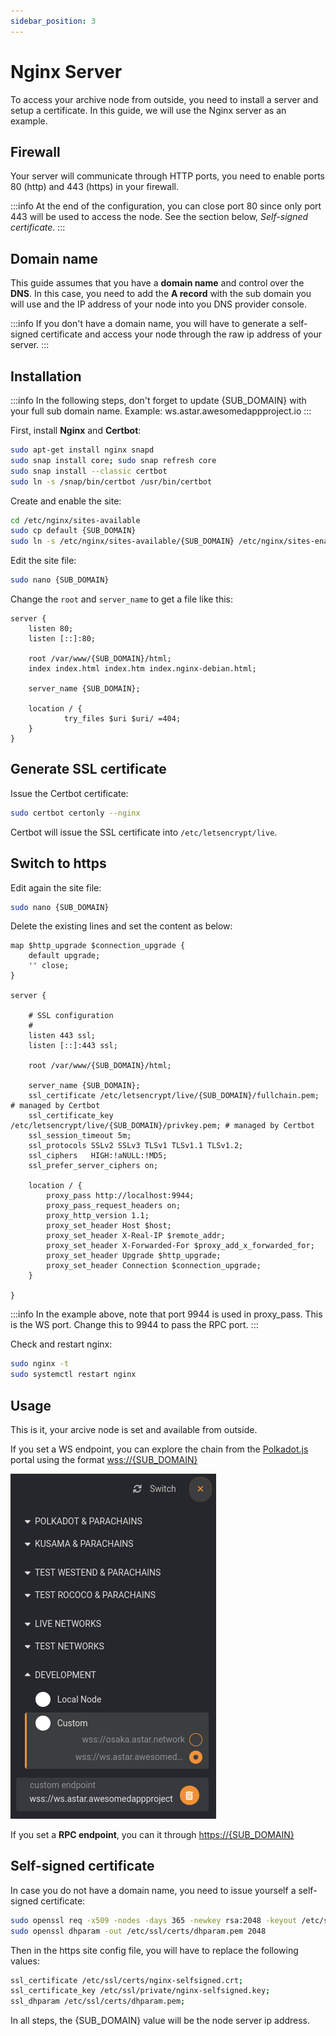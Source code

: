 ```yaml
---
sidebar_position: 3
---
```


# Nginx Server

To access your archive node from outside, you need to install a server and setup a certificate.
In this guide, we will use the Nginx server as an example.

## Firewall

Your server will communicate through HTTP ports, you need to enable ports 80 (http) and 443 (https) in your firewall.

:::info
At the end of the configuration, you can close port 80 since only port 443 will be used to access the node. See the section below, *Self-signed certificate*.
:::

## Domain name

This guide assumes that you have a **domain name** and control over the **DNS**. In this case, you need to add the **A record** with the sub domain you will use and the IP address of your node into you DNS provider console.

:::info
If you don't have a domain name, you will have to generate a self-signed certificate and access your node through the raw ip address of your server.
:::

## Installation

:::info
In the following steps, don't forget to update \{SUB_DOMAIN\} with your full sub domain name.
Example: ws.astar.awesomedappproject.io
:::

First, install **Nginx** and **Certbot**:

```sh
sudo apt-get install nginx snapd
sudo snap install core; sudo snap refresh core
sudo snap install --classic certbot
sudo ln -s /snap/bin/certbot /usr/bin/certbot
```

Create and enable the site:

```sh
cd /etc/nginx/sites-available
sudo cp default {SUB_DOMAIN}
sudo ln -s /etc/nginx/sites-available/{SUB_DOMAIN} /etc/nginx/sites-enabled/
```

Edit the site file:

```sh
sudo nano {SUB_DOMAIN}
```

Change the `root` and `server_name` to get a file like this:

```
server {
    listen 80;
    listen [::]:80;

    root /var/www/{SUB_DOMAIN}/html;
    index index.html index.htm index.nginx-debian.html;

    server_name {SUB_DOMAIN};

    location / {
            try_files $uri $uri/ =404;
    }
}
```

## Generate SSL certificate

Issue the Certbot certificate:

```sh
sudo certbot certonly --nginx
```

Certbot will issue the SSL certificate into `/etc/letsencrypt/live`.

## Switch to https

Edit again the site file:

```sh
sudo nano {SUB_DOMAIN}
```

Delete the existing lines and set the content as below:

```
map $http_upgrade $connection_upgrade {
    default upgrade;
    '' close;
}

server {

    # SSL configuration
    #
    listen 443 ssl;
    listen [::]:443 ssl;

    root /var/www/{SUB_DOMAIN}/html;

    server_name {SUB_DOMAIN};
    ssl_certificate /etc/letsencrypt/live/{SUB_DOMAIN}/fullchain.pem; # managed by Certbot
    ssl_certificate_key /etc/letsencrypt/live/{SUB_DOMAIN}/privkey.pem; # managed by Certbot
    ssl_session_timeout 5m;
    ssl_protocols SSLv2 SSLv3 TLSv1 TLSv1.1 TLSv1.2;
    ssl_ciphers   HIGH:!aNULL:!MD5;
    ssl_prefer_server_ciphers on;

    location / {
        proxy_pass http://localhost:9944;
        proxy_pass_request_headers on;
        proxy_http_version 1.1;
        proxy_set_header Host $host;
        proxy_set_header X-Real-IP $remote_addr;
        proxy_set_header X-Forwarded-For $proxy_add_x_forwarded_for;
        proxy_set_header Upgrade $http_upgrade;
        proxy_set_header Connection $connection_upgrade;
    }

}

```
:::info
In the example above, note that port 9944 is used in proxy_pass. This is the WS port.
Change this to 9944 to pass the RPC port.
:::

Check and restart nginx:

```sh
sudo nginx -t
sudo systemctl restart nginx
```

## Usage

This is it, your arcive node is set and available from outside.

If you set a WS endpoint, you can explore the chain from the [Polkadot.js](https://polkadot.js.org/apps) portal using the format [wss://\{SUB_DOMAIN\}](wss://\{SUB_DOMAIN\})

![2](img/2.png)

If you set a **RPC endpoint**, you can it through [https://\{SUB_DOMAIN\}](https://\{SUB_DOMAIN\})

## Self-signed certificate

In case you do not have a domain name, you need to issue yourself a self-signed certificate:

```sh
sudo openssl req -x509 -nodes -days 365 -newkey rsa:2048 -keyout /etc/ssl/private/nginx-selfsigned.key -out /etc/ssl/certs/nginx-selfsigned.crt
sudo openssl dhparam -out /etc/ssl/certs/dhparam.pem 2048
```

Then in the https site config file, you will have to replace the following values:

```sh
ssl_certificate /etc/ssl/certs/nginx-selfsigned.crt;
ssl_certificate_key /etc/ssl/private/nginx-selfsigned.key;
ssl_dhparam /etc/ssl/certs/dhparam.pem;
```

In all steps, the \{SUB_DOMAIN\} value will be the node server ip address.
